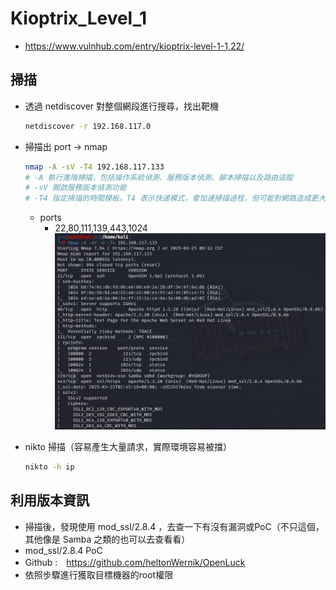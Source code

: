 # Kioptrix_Level_1
  - https://www.vulnhub.com/entry/kioptrix-level-1-1,22/
## 掃描
  - 透過 netdiscover 對整個網段進行搜尋，找出靶機
    ```sh
    netdiscover -r 192.168.117.0
    ```
  - 掃描出 port -> nmap
    ```sh
    nmap -A -sV -T4 192.168.117.133
    # -A 執行進階掃描，包括操作系統偵測、服務版本偵測、腳本掃描以及路由追蹤
    # -sV 開啟服務版本偵測功能
    # -T4 指定掃描的時間模板。T4 表示快速模式，會加速掃描過程，但可能對網路造成更大的流量壓力
    ```
    - ports
      - 22,80,111,139,443,1024
    ![nmap掃描port](https://github.com/Kazusa613732/Hitmap-ver.1/blob/main/Vulnhub_Writeup/Vulnhub_img/kioptrix-level-1-1_nmap.png)

  - nikto 掃描（容易產生大量請求，實際環境容易被擋）
    ```sh
    nikto -h ip
    ```
## 利用版本資訊
  - 掃描後，發現使用 mod_ssl/2.8.4 ，去查一下有沒有漏洞或PoC（不只這個，其他像是 Samba 之類的也可以去查看看）
  - mod_ssl/2.8.4 PoC
  - Github :　https://github.com/heltonWernik/OpenLuck
  - 依照步驟進行獲取目標機器的root權限
